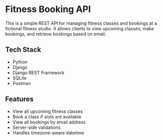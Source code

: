 # Fitness Booking API

This is a simple REST API for managing fitness classes and bookings at a fictional fitness studio. It allows clients to view upcoming classes, make bookings, and retrieve bookings based on email.

## Tech Stack
- Python
- Django
- Django REST Framework
- SQLite
- Postman
  
## Features
- View all upcoming fitness classes
- Book a class if slots are available
- View all bookings by email address
- Server-side validations
- Handles timezone-aware datetime

